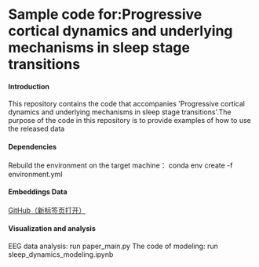 # Sample code for:Progressive cortical dynamics and underlying mechanisms in sleep stage transitions
#### Introduction
This repository contains the code that accompanies 'Progressive cortical dynamics and underlying mechanisms in sleep stage transitions'.The purpose of the code in this repository is to provide examples of how to use the released data

#### Dependencies
Rebuild the environment on the target machine：
conda env create -f environment.yml
#### Embeddings Data

<a href="https://zenodo.org/records/15307159?preview=1&token=eyJhbGciOiJIUzUxMiJ9.eyJpZCI6IjJiYWIwNjdkLWM0NTQtNDhiNC1iNzgxLWU5YjJhM2FkMjY3MiIsImRhdGEiOnt9LCJyYW5kb20iOiJmMjc2NGIwYzdmNGViZmNiZjI3YjIyMmEzMGVkMTZkNiJ9.whE6ex1cfDSY1Zr8vg3T6vFDEwS2P7UWvAaEB4K5nF5tA1wo6T7bQw9-VfVlAaNsRPm2nTzF1ex8eYxkkXH2BA" target="data_link">GitHub（新标签页打开）</a>


#### Visualization and analysis
EEG data analysis:
run paper_main.py
The code of modeling:
run sleep_dynamics_modeling.ipynb
